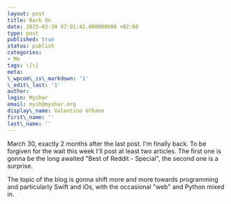 ```yaml
---
layout: post
title: Back On
date: 2015-03-30 07:01:42.000000000 +02:00
type: post
published: true
status: publish
categories:
- Me
tags: \[\]
meta:
\_wpcom\_is\_markdown: '1'
\_edit\_last: '1'
author:
login: Myshar
email: mysh@myshar.org
display\_name: Valentino Urbano
first\_name: ''
last\_name: ''
---
```


March 30, exactly 2 months after the last post. I'm finally back. To be forgiven for the wait this week I'll post at least two articles. The first one is gonna be the long awaited "Best of Reddit - Special", the second one is a surprise.

The topic of the blog is gonna shift more and more towards programming and particularly Swift and iOs, with the occasional "web" and Python mixed in.
